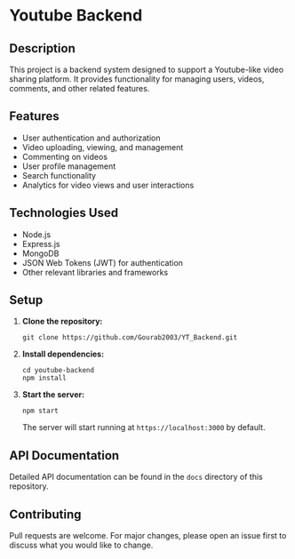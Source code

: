 # Youtube Backend

## Description
This project is a backend system designed to support a Youtube-like video sharing platform. It provides functionality for managing users, videos, comments, and other related features.

## Features
- User authentication and authorization
- Video uploading, viewing, and management
- Commenting on videos
- User profile management
- Search functionality
- Analytics for video views and user interactions

## Technologies Used
- Node.js
- Express.js
- MongoDB
- JSON Web Tokens (JWT) for authentication
- Other relevant libraries and frameworks

## Setup
1. **Clone the repository:**
    ```
    git clone https://github.com/Gourab2003/YT_Backend.git
    ```
2. **Install dependencies:**
    ```
    cd youtube-backend
    npm install
    ```
<!-- 3. **Set up environment variables:**
    Create a `.env` file in the root directory and add the following variables:
    ```
    PORT=3000
    MONGODB_URI=mongodb://localhost:27017/youtube
    JWT_SECRET=your_jwt_secret
    ```
    Replace `your_jwt_secret` with a random string for JWT token encryption. -->

3. **Start the server:**
    ```
    npm start
    ```
   The server will start running at `https://localhost:3000` by default.

## API Documentation
Detailed API documentation can be found in the `docs` directory of this repository.

## Contributing
Pull requests are welcome. For major changes, please open an issue first to discuss what you would like to change.
<!-- 
## License
[MIT](https://choosealicense.com/licenses/mit/) -->
